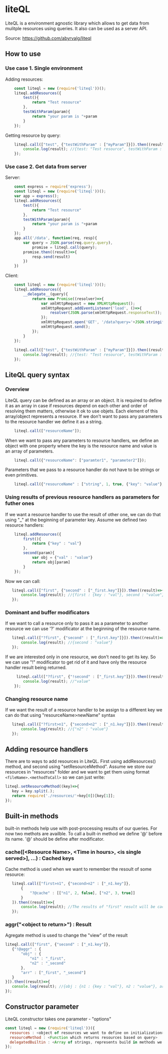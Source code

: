 # liteQL

LiteQL is a environment agnostic library which allows to get data from mulitple resources using queries. It also can be used as a server API.

Source: https://github.com/abyrvalg/liteql

## How to use
### Use case 1. Single environment
Adding resources:
```javascript
    const liteql = new (require('liteql'))();
    liteql.addResources({
        test(){
            return "Test resource"
        },
        testWithParam(param){
            return "your param is "+param
        }
    });
```
Getting resource by query:
```javascript
    liteql.call(["test", {"testWithParam" : ["myParam"]}]).then((result)=>{
        console.log(result); //{test: "Test resource", testWithParam : "your param is myParam"}
    });
```
### Use case 2. Get data from server 
Server:
```javascript
    const express = require('express');
    const liteql = new (require('liteql'))();
    var app = express();    
    liteql.addResources({
        test(){
            return "Test resource"
        },
        testWithParam(param){
            return "your param is "+param
        }
    });
    app.all('/data', function(req, resp){
        var query = JSON.parse(req.query.query),
			promise = liteql.call(query);
        promise.then((result)=>{
            resp.send(result)
        })
    })
```
Client:
```javascript
    const liteql = new (require('liteql'))();
    liteql.addResources({
        __delegate__(query){
            return new Promise((resolver)=>{
                var xmlHttpRequest = new XMLHttpRequest();
                xmlHttpRequest.addEventListener('load', ()=>{
                    resolver(JSON.parse(xmlHttpRequest.responseText));
                });
                xmlHttpRequest.open('GET', '/data?query='+JSON.stringify(query));
                xmlHttpRequest.send();
            });	
        }
    });
    
    liteql.call(["test", {"testWithParam" : ["myParam"]}]).then((result)=>{
        console.log(result); //{test: "Test resource", testWithParam : "your param is myParam"}
    });
```

## LiteQL query syntax
### Overview
LiteQL query can be defined as an array or an object. It is required to define it as an array in case if resources depend on each other and order of resolving them matters, otherwise it ok to use objets. Each element of this array/object represents a resource. If we don't want to pass any parameters to the resource handler we define it as a string.
```javascript
    liteql.call(["resourceName"]);
```
When we want to pass any parameters to resource handlers, we define an object with one property where the key is the resource name and value is an array of parameters.
```javascript
    liteql.call({"resourceName": ["paramter1", "parameter2"]});
```
Parameters that we pass to a resource handler do not have to be strings or even primitives.
```javascript
    liteql.call({"resourceName" : ["string", 1, true, {"key": "value"}, ["a", "r", "r", "a", "y"]]});
```
### Using results of previous resource handlers as parameters for futher ones
If we want a resource handler to use the result of other one, we can do that using "\_" at the beginning of parameter key.
Assume we defined two resource handlers:
```javascript
    liteql.addResources({
        first(){
            return {"key" : "val"}
        },
        second(param){
            var obj = {"val" : "value"}
            return obj[param]
        }
    });
```
 Now we can call:
 ```javascript
    liteql.call(["first", {"second" : ["_first.key"]}]).then((result)=>{
        console.log(result); //{first : {key : "val"}, second : "value"}
    }); 
```
 ### Dominant and buffer modificators
 
 If we want to call a resource only to pass it as a parameter to another resource we can use '?' modificator at the beginning of the resource name.
 ```javascript
    liteql.call(["?first", {"second" : ["_first.key"]}]).then((result)=>{
        console.log(result); //{second : "value"}
    });
```
If we are interested only in one resource, we don't need to get its key. So we can use "!" modificator to get rid of it and have only the resource handler result being returned.
```javascript 
     liteql.call(["?first", {"!second" : ["_first.key"]}]).then((result)=>{
        console.log(result); //"value"
    });
```
 ### Changing resource name
 If we want the result of a resource handler to be assign to a different key we can do that using "resourceName>newName" syntax
 ```javascript
    liteql.call(["?first>n1", {"second>n2" : ["_n1.key"]}]).then((result)=>{
        console.log(result); //{"n2" : "value"}
    });
```

## Adding resource handlers
There are to ways to add resources in LiteQL.
First using addResources() method, and second using "setResourceMethod".
Assume we store our resources in "resources" folder and we want to get them using format ```<fileName>.<methodToCall>``` so we can just write:

 ```javascript
 liteql.setResourceMethod((key)=>{
    key = key.split(.);
    return require('./resources/'+key[0])[key[1]];
 });
 ```
## Built-in methods
built-in methods help use with post-processing results of our queries. For now two methots are availble. To call a built-in method we define '@' before its name. '@' should be define after modificator.
### cache(\[\<Resource Name\>, \<Time in hours\>, \<is single served\>], ...) \: Cached keys
Cache method is used when we want to remember the resoult of some resource:
 ```javascript
    liteql.call(["first>n1", {"second>n2" : ["_n1.key"]}, 
        {
            "?@cache" : [["n1", 2, false], ["n2", 3, true]]
        }
    ]).then((result)=>{
        console.log(result); //The results of "first" result will be cached for 2 hours. The result of "second" resource will be cached for 3 hours. Also resource "second" will be removed after first time we get it from cahce.
    });
 ```
### aggr("\<object to return\>") \: Result
Agregate method is used to change the "view" of the result
 ```javascript
 liteql.call(["first", {"second" : ["_n1.key"]}, 
    {"!@aggr" : {
        "obj" : {
            "n1" : "_first",
            "n2" : "_second"
        },
        "arr" : ["_first", "_second"]
    }
}]).then((result)=>{
    console.log(result); //{obj : {n1 : {key : "val"}, n2 : "value"}, arr : [{key : "val"}, "value"]}
});
```

## Constructor parameter
 LiteQL constructor takes one parameter - "options"
  ```javascript
const liteql = new (require('liteql'))({
    resources : <object of resources we want to define on initialization>
    resourceMethod : <Function which returns resources based on query>
    delegatedBuiltin : <Array of strings, represents build in methods we want to delegate>
});
  ```
  
